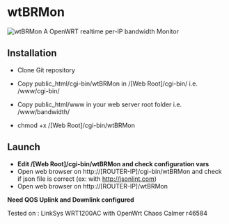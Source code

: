 # wtBRMon
![wtBRMon](https://raw.githubusercontent.com/wtc0der/wtBRMon/master/public_html/screenshot.jpg "wtBRMon")
A OpenWRT realtime per-IP bandwidth Monitor

## Installation
 - Clone Git repository

 - Copy public_html/cgi-bin/wtBRMon in /[Web Root]/cgi-bin/ i.e. /www/cgi-bin/
 - Copy public_html/www in your web server root folder i.e. /www/bandwidth/

 - chmod +x /[Web Root]/cgi-bin/wtBRMon

## Launch
 - **Edit /[Web Root]/cgi-bin/wtBRMon and check configuration vars**
 - Open web browser on http://[ROUTER-IP]/cgi-bin/wtBRMon and check if json file is correct (ex: with http://jsonlint.com)
 - Open web browser on http://[ROUTER-IP]/wtBRMon

**Need QOS Uplink and Downlink configured**


Tested on : LinkSys WRT1200AC with OpenWrt Chaos Calmer r46584
